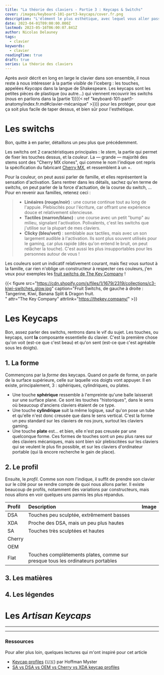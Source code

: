 ```yaml
---
title: "La théorie des claviers - Partie 3 : Keycaps & Switchs"
cover: /images/keyboard-101-part3-keycaps/cover.fr.png
description: "L'élément le plus esthétique, avec lequel vous aller passer le plus de temps: les touches. De différentes formes, matières... Le goût et les couleurs, on en discute !"
date: 2023-04-01T09:00:00.000Z
lastmod: 2023-05-16T06:00:07.841Z
author: Nicolas Delauney
tags:
  - clavier
keywords:
  - clavier
readingTime: true
draft: true
series: La théorie des claviers
---
```


Après avoir décrit en long en large le clavier dans son ensemble, il nous reste à nous intéresser à la partie _visible_ de l'iceberg : les touches, appelées _Keycaps_ dans la langue de Shakespeare. Les keycaps sont les petites pièces de plastique (ou autre...) qui viennent recouvrir les switchs (nous en parlions dans la [partie 1]({{< ref "keyboard-101-part1-anatomy/index.fr.md#clavier-mécanique" >}})) pour les protéger, pour que ça soit plus facile de taper dessus, et bien sûr pour l'esthétique.

# Les switchs

Bon, quitte à en parler, détaillons un peu plus que précédemment.

Les switchs ont 2 caractéristiques principales : le _stem_, la partie qui permet de fixer les touches dessus, et la _couleur_. La — grande — majorité des stems sont des "Cherry MX clones", qui comme le nom l'indique ont repris la spécification du fabricant [Cherry MX][2], et ressemblent à un +. 

Pour la couleur, on peut aussi parler de famille, et elles représentent la sensation d'activation. Sans rentrer dans les détails, sachez qu'en terme de switchs, on peut parler de la force d'actuation, de la course du switch, ... Pour en revenir aux familles, retenez ceci :

> - **Linéaires (rouge/noir)** :  une course continue tout au long de l'appuie. Plebiscités pour l'écriture, car offrant une expérience douce et relativement silencieuse.
> - **Tactiles (marron/blanc)** : une course avec un petit "bump" au milieu, signalant l'activation. Polivalents, c'est les switchs que j'utilise sur la plupart de mes claviers.
> - **Clicky (bleu/vert)** : semblable aux tactiles, mais avec un son largement audible à l'activation. Ils sont plus souvent utilisés pour le gaming, car plus rapide (dès qu'on entend le bruit, on peut relâcher la touche). C'est aussi les plus insupportables pour les personnes autour de vous !

Les couleurs sont un indicatif relativement courant, mais fiez vous surtout à la famille, car rien n'oblige un constructeur à respecter ces couleurs, j'en veux pour exemples les [fruit switchs de The Key Company](https://thekey.company/blogs/blog-updates/introducing-tkc-x-c-equalz-fruit-switches) !

{{< figure src="https://cdn.shopify.com/s/files/1/1679/2319/collections/c3-kiwi-switches_glow.jpg" caption="Fruit Switchs, de gauche à droite : Tangerine, Kiwi, Banana Split & Dragon fruit.<br>" attr="The Key Company" attrlink="https://thekey.company/" >}}

# Les Keycaps

Bon, assez parler des switchs, rentrons dans le vif du sujet. Les touches, ou keycaps, sont **la** composante essentielle du clavier. C'est la première chose qu'on voit (est-ce que c'est beau) et qu'on sent (est-ce que c'est agréable sous les doigts).
## 1. La forme
Commençons par la _forme_ des keycaps. Quand on parle de forme, on parle de la surface supérieure, celle sur laquelle vos doigts vont appuyer. Il en existe, principalement, 3 : sphériques, cylindriques, ou plates.

- Une touche **sphérique** ressemble à l'empreinte qu'une balle laisserait sur une surface plane. Ce sont les touches "historiques", dans le sens où beaucoup d'anciens claviers étaient de ce type.
- Une touche **cylindrique** suit la même logique, sauf qu'on pose un tube et qu'elle n'est donc creusée que dans le sens vertical. C'est la forme un peu standard sur les claviers de nos jours, surtout les claviers gaming.
- Une touche **plate** est... et bien, elle n'est pas creusée par une quelconque forme. Ces formes de touches sont un peu plus rares sur des claviers mécaniques, mais sont bien sûr plebiscitées sur les claviers qui se veulent le plus fin possible, et sur les claviers d'ordinateur portable (qui là encore recherche le gain de place).

## 2. Le profil

Ensuite, le _profil_. Comme son nom l'indique, il suffit de prendre son clavier sur le côté pour se rendre compte de quoi nous allons parler. Il existe beaucoup de profils, notamment des variations par constructeurs, mais nous allons en voir quelques uns parmis les plus répandus.

| Profil | Description | Image |
| :----- | :---------- | :---: |
| DSA | Touches peu sculptée, extrêmement basses | |
| XDA | Proche des DSA, mais un peu plus hautes | |
| SA | Touches très sculptées et hautes| |
| Cherry | | |
| OEM | | |
| Flat | Touches complètements plates, comme sur presque tous les ordinateurs portables | |

## 3. Les matières
## 4. Les légendes
# Les _Artisan Keycaps_

---

---

### Ressources
Pour aller plus loin, quelques lectures qui m'ont inspiré pour cet article 

- [Keycap profiles][1] (🇺🇸) par Hoffman Myster
- [SA vs DSA vs OEM vs Cherry vs XDA keycap profiles](https://switchandclick.com/sa-vs-dsa-vs-oem-vs-cherry-vs-xda-keycap-profiles/)

[1]: https://drop.com/talk/122308/keycap-profiles
[2]: https://www.cherrymx.de/en